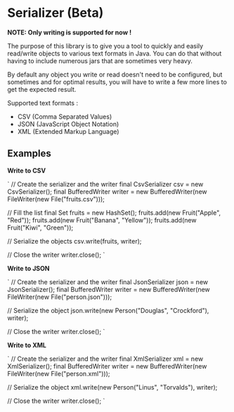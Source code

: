 Serializer (Beta)
=================

**NOTE: Only writing is supported for now !**

The purpose of this library is to give you a tool to quickly and easily read/write objects to various text formats in Java.
You can do that without having to include numerous jars that are sometimes very heavy.

By default any object you write or read doesn't need to be configured, but sometimes and for optimal results,
you will have to write a few more lines to get the expected result.

Supported text formats :

* CSV (Comma Separated Values)
* JSON (JavaScript Object Notation)
* XML (Extended Markup Language)


Examples
--------

**Write to CSV**

`
// Create the serializer and the writer
final CsvSerializer csv = new CsvSerializer();
final BufferedWriter writer = new BufferedWriter(new FileWriter(new File("fruits.csv")));

// Fill the list
final Set<Fruit> fruits = new HashSet<Fruit>();
fruits.add(new Fruit("Apple", "Red"));
fruits.add(new Fruit("Banana", "Yellow"));
fruits.add(new Fruit("Kiwi", "Green"));

// Serialize the objects
csv.write(fruits, writer);

// Close the writer
writer.close();
`


**Write to JSON**

`
// Create the serializer and the writer
final JsonSerializer json = new JsonSerializer();
final BufferedWriter writer = new BufferedWriter(new FileWriter(new File("person.json")));

// Serialize the object
json.write(new Person("Douglas", "Crockford"), writer);

// Close the writer
writer.close();
`


**Write to XML**

`
// Create the serializer and the writer
final XmlSerializer xml = new XmlSerializer();
final BufferedWriter writer = new BufferedWriter(new FileWriter(new File("person.xml")));

// Serialize the object
xml.write(new Person("Linus", "Torvalds"), writer);

// Close the writer
writer.close();
`
